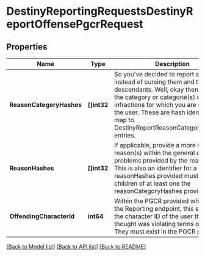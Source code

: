 # DestinyReportingRequestsDestinyReportOffensePgcrRequest

## Properties
Name | Type | Description | Notes
------------ | ------------- | ------------- | -------------
**ReasonCategoryHashes** | **[]int32** | So you&#39;ve decided to report someone instead of cursing them and their descendants. Well, okay then. This is the category or categorie(s) of infractions for which you are reporting the user. These are hash identifiers that map to DestinyReportReasonCategoryDefinition entries. | [optional] 
**ReasonHashes** | **[]int32** | If applicable, provide a more specific reason(s) within the general category of problems provided by the reasonHash. This is also an identifier for a reason. All reasonHashes provided must be children of at least one the reasonCategoryHashes provided. | [optional] 
**OffendingCharacterId** | **int64** | Within the PGCR provided when calling the Reporting endpoint, this should be the character ID of the user that you thought was violating terms of use. They must exist in the PGCR provided. | [optional] 

[[Back to Model list]](../README.md#documentation-for-models) [[Back to API list]](../README.md#documentation-for-api-endpoints) [[Back to README]](../README.md)


